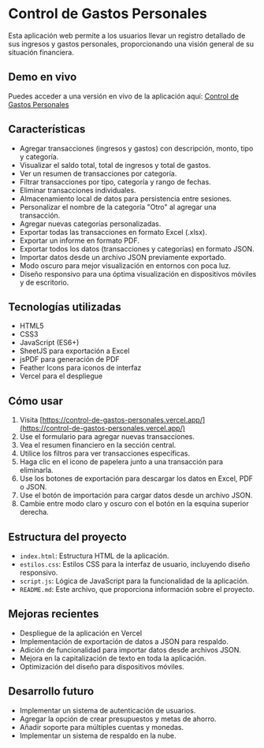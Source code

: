 # Control de Gastos Personales

Esta aplicación web permite a los usuarios llevar un registro detallado de sus ingresos y gastos personales, proporcionando una visión general de su situación financiera.

## Demo en vivo


Puedes acceder a una versión en vivo de la aplicación aquí: [Control de Gastos Personales](https://control-de-gastos-personales.vercel.app/)

## Características

- Agregar transacciones (ingresos y gastos) con descripción, monto, tipo y categoría.
- Visualizar el saldo total, total de ingresos y total de gastos.
- Ver un resumen de transacciones por categoría.
- Filtrar transacciones por tipo, categoría y rango de fechas.
- Eliminar transacciones individuales.
- Almacenamiento local de datos para persistencia entre sesiones.
- Personalizar el nombre de la categoría "Otro" al agregar una transacción.
- Agregar nuevas categorías personalizadas.
- Exportar todas las transacciones en formato Excel (.xlsx).
- Exportar un informe en formato PDF.
- Exportar todos los datos (transacciones y categorías) en formato JSON.
- Importar datos desde un archivo JSON previamente exportado.
- Modo oscuro para mejor visualización en entornos con poca luz.
- Diseño responsivo para una óptima visualización en dispositivos móviles y de escritorio.

## Tecnologías utilizadas

- HTML5
- CSS3
- JavaScript (ES6+)
- SheetJS para exportación a Excel
- jsPDF para generación de PDF
- Feather Icons para iconos de interfaz
- Vercel para el despliegue

## Cómo usar

1. Visita [https://control-de-gastos-personales.vercel.app/](https://control-de-gastos-personales.vercel.app/)
2. Use el formulario para agregar nuevas transacciones.
3. Vea el resumen financiero en la sección central.
4. Utilice los filtros para ver transacciones específicas.
5. Haga clic en el icono de papelera junto a una transacción para eliminarla.
6. Use los botones de exportación para descargar los datos en Excel, PDF o JSON.
7. Use el botón de importación para cargar datos desde un archivo JSON.
8. Cambie entre modo claro y oscuro con el botón en la esquina superior derecha.

## Estructura del proyecto

- `index.html`: Estructura HTML de la aplicación.
- `estilos.css`: Estilos CSS para la interfaz de usuario, incluyendo diseño responsivo.
- `script.js`: Lógica de JavaScript para la funcionalidad de la aplicación.
- `README.md`: Este archivo, que proporciona información sobre el proyecto.

## Mejoras recientes

- Despliegue de la aplicación en Vercel
- Implementación de exportación de datos a JSON para respaldo.
- Adición de funcionalidad para importar datos desde archivos JSON.
- Mejora en la capitalización de texto en toda la aplicación.
- Optimización del diseño para dispositivos móviles.

## Desarrollo futuro

- Implementar un sistema de autenticación de usuarios.
- Agregar la opción de crear presupuestos y metas de ahorro.
- Añadir soporte para múltiples cuentas y monedas.
- Implementar un sistema de respaldo en la nube.
